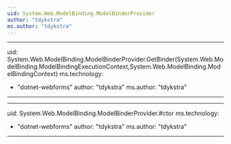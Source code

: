 ```yaml
---
uid: System.Web.ModelBinding.ModelBinderProvider
author: "tdykstra"
ms.author: "tdykstra"
---
```


---
uid: System.Web.ModelBinding.ModelBinderProvider.GetBinder(System.Web.ModelBinding.ModelBindingExecutionContext,System.Web.ModelBinding.ModelBindingContext)
ms.technology: 
  - "dotnet-webforms"
author: "tdykstra"
ms.author: "tdykstra"
---

---
uid: System.Web.ModelBinding.ModelBinderProvider.#ctor
ms.technology: 
  - "dotnet-webforms"
author: "tdykstra"
ms.author: "tdykstra"
---
